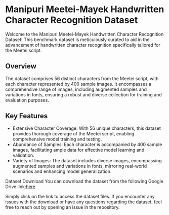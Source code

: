 # Manipuri Meetei-Mayek Handwritten Character Recognition Dataset
Welcome to the Manipuri Meetei-Mayek Handwritten Character Recognition Dataset! This benchmark dataset is meticulously curated to aid in the advancement of handwritten character recognition specifically tailored for the Meetei script.

## Overview
The dataset comprises 56 distinct characters from the Meetei script, with each character represented by 400 sample images. It encompasses a comprehensive range of images, including augmented samples and variations in fonts, ensuring a robust and diverse collection for training and evaluation purposes.

## Key Features
- Extensive Character Coverage: With 56 unique characters, this dataset provides thorough coverage of the Meetei script, enabling comprehensive model training and testing.
- Abundance of Samples: Each character is accompanied by 400 sample images, facilitating ample data for effective model learning and validation.
- Variety of Images: The dataset includes diverse images, encompassing augmented samples and variations in fonts, mirroring real-world scenarios and enhancing model generalization.

Dataset Download
You can download the dataset from the following Google Drive link:[here](https://drive.google.com/drive/folders/1NWRbqklyDKN408T9zIga4cS9PZf9vlBY?usp=sharing)

Simply click on the link to access the dataset files. If you encounter any issues with the download or have any questions regarding the dataset, feel free to reach out by opening an issue in the repository.